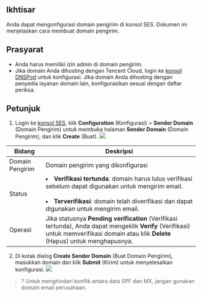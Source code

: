 ## Ikhtisar
Anda dapat mengonfigurasi domain pengirim di konsol SES. Dokumen ini menjelaskan cara membuat domain pengirim.

## Prasyarat
- Anda harus memiliki izin admin di domain pengirim.
- Jika domain Anda dihosting dengan Tencent Cloud, login ke [konsol DNSPod](https://console.cloud.tencent.com/cns) untuk konfigurasi. Jika domain Anda dihosting dengan penyedia layanan domain lain, konfigurasikan sesuai dengan daftar periksa.

## Petunjuk
1. Login ke [konsol SES](https://console.cloud.tencent.com/ses/domain), klik **Configuration** (Konfigurasi) > **Sender Domain** (Domain Pengirim) untuk membuka halaman **Sender Domain** (Domain Pengirim), dan klik **Create** (Buat).
![](https://main.qcloudimg.com/raw/7e4ba21b39ef0d2eb1de2e7ad8d8147a.png)

| Bidang | Deskripsi |
|---------|---------|
| Domain Pengirim | Domain pengirim yang dikonfigurasi |
| Status |<li>**Verifikasi tertunda**: domain harus lulus verifikasi sebelum dapat digunakan untuk mengirim email. </li><br><li>**Terverifikasi**: domain telah diverifikasi dan dapat digunakan untuk mengirim email.</li> |
| Operasi | Jika statusnya **Pending verification** (Verifikasi tertunda), Anda dapat mengeklik **Verify** (Verifikasi) untuk memverifikasi domain atau klik **Delete** (Hapus) untuk menghapusnya. |

2. Di kotak dialog **Create Sender Domain** (Buat Domain Pengirim), masukkan domain dan klik **Submit** (Kirim) untuk menyelesaikan konfigurasi.
![](https://main.qcloudimg.com/raw/c2c75b71aaaf762f545ad530c6554aeb.png)
>? Untuk menghindari konflik antara data SPF dan MX, jangan gunakan domain email perusahaan.
